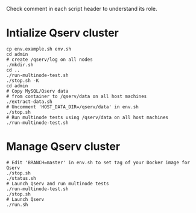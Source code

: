 Check comment in each script header to understand its role.

# Intialize Qserv cluster

```shell
cp env.example.sh env.sh
cd admin
# create /qserv/log on all nodes
./mkdir.sh
cd ..
./run-multinode-test.sh
./stop.sh -K
cd admin
# Copy MySQL/Qserv data
# from container to /qserv/data on all host machines
./extract-data.sh
# Uncomment 'HOST_DATA_DIR=/qserv/data' in env.sh
./stop.sh
# Run multinode tests using /qserv/data on all host machines
./run-multinode-test.sh
```

# Manage Qserv cluster

```shell
# Edit 'BRANCH=master' in env.sh to set tag of your Docker image for Qserv
./stop.sh
./status.sh
# Launch Qserv and run multinode tests
./run-multinode-test.sh
./stop.sh
# Launch Qserv
./run.sh
```
